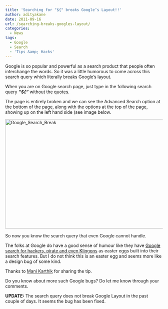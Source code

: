 ```yaml
---
title: 'Searching for "${" breaks Google’s Layout!!'
author: adityakane
date: 2011-09-16
url: /searching-breaks-googles-layout/
categories:
  - News
tags:
  - Google
  - Search
  - 'Tips &amp; Hacks'
---
```

Google is so popular and powerful as a search product that people often interchange the words. So it was a little humorous to come across this search query which literally breaks Google&#8217;s layout.

When you are on Google search page, just type in the following search query ***“${“*** without the quotes.

The page is entirely broken and we can see the Advanced Search option at the bottom of the page, along with the options at the top of the page, showing up on the left hand side (see image below.

[<img style="background-image: none; padding-left: 0px; padding-right: 0px; display: inline; padding-top: 0px; border: 0px;" title="Google_Search_Break" src="http://cdn.devilsworkshop.org/files/2011/09/Google_Search_Break_thumb.png" alt="Google_Search_Break" width="570" height="350" border="0" />][1]

So now you know the search query that even Google cannot handle.

The folks at Google do have a good sense of humour like they have [Google search for hackers, pirate and even Klingons][2] as easter eggs built into their search features. But I do not think this is an easter egg and seems more like a design bug of some kind.

Thanks to <a href="https://www.facebook.com/mani.karthik" onclick="_gaq.push(['_trackEvent', 'outbound-article', 'https://www.facebook.com/mani.karthik', 'Mani Karthik']);" >Mani Karthik</a> for sharing the tip.

Do you know about more such Google bugs? Do let me know through your comments.

**UPDATE:** The search query does not break Google Layout in the past couple of days. It seems the bug has been fixed.

 [1]: http://cdn.devilsworkshop.org/files/2011/09/Google_Search_Break.png
 [2]: http://devilsworkshop.org/google-search-for-hackers-pirates-and-klingons/
